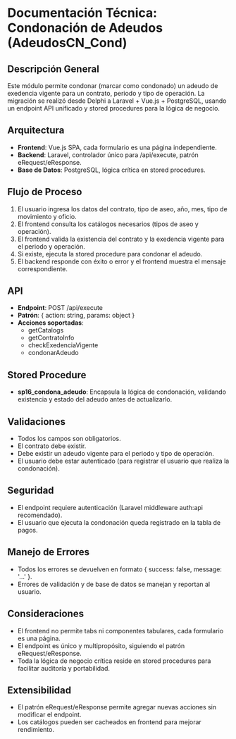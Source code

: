 # Documentación Técnica: Condonación de Adeudos (AdeudosCN_Cond)

## Descripción General
Este módulo permite condonar (marcar como condonado) un adeudo de exedencia vigente para un contrato, periodo y tipo de operación. La migración se realizó desde Delphi a Laravel + Vue.js + PostgreSQL, usando un endpoint API unificado y stored procedures para la lógica de negocio.

## Arquitectura
- **Frontend**: Vue.js SPA, cada formulario es una página independiente.
- **Backend**: Laravel, controlador único para /api/execute, patrón eRequest/eResponse.
- **Base de Datos**: PostgreSQL, lógica crítica en stored procedures.

## Flujo de Proceso
1. El usuario ingresa los datos del contrato, tipo de aseo, año, mes, tipo de movimiento y oficio.
2. El frontend consulta los catálogos necesarios (tipos de aseo y operación).
3. El frontend valida la existencia del contrato y la exedencia vigente para el periodo y operación.
4. Si existe, ejecuta la stored procedure para condonar el adeudo.
5. El backend responde con éxito o error y el frontend muestra el mensaje correspondiente.

## API
- **Endpoint**: POST /api/execute
- **Patrón**: { action: string, params: object }
- **Acciones soportadas**:
    - getCatalogs
    - getContratoInfo
    - checkExedenciaVigente
    - condonarAdeudo

## Stored Procedure
- **sp16_condona_adeudo**: Encapsula la lógica de condonación, validando existencia y estado del adeudo antes de actualizarlo.

## Validaciones
- Todos los campos son obligatorios.
- El contrato debe existir.
- Debe existir un adeudo vigente para el periodo y tipo de operación.
- El usuario debe estar autenticado (para registrar el usuario que realiza la condonación).

## Seguridad
- El endpoint requiere autenticación (Laravel middleware auth:api recomendado).
- El usuario que ejecuta la condonación queda registrado en la tabla de pagos.

## Manejo de Errores
- Todos los errores se devuelven en formato { success: false, message: '...' }.
- Errores de validación y de base de datos se manejan y reportan al usuario.

## Consideraciones
- El frontend no permite tabs ni componentes tabulares, cada formulario es una página.
- El endpoint es único y multipropósito, siguiendo el patrón eRequest/eResponse.
- Toda la lógica de negocio crítica reside en stored procedures para facilitar auditoría y portabilidad.

## Extensibilidad
- El patrón eRequest/eResponse permite agregar nuevas acciones sin modificar el endpoint.
- Los catálogos pueden ser cacheados en frontend para mejorar rendimiento.

